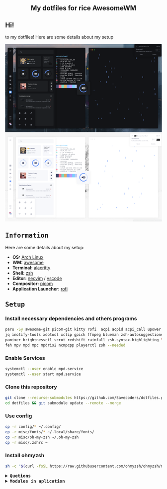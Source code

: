 
<h2 align="center" style="font-weight: bold">My dotfiles for rice AwesomeWM</h2>

## __Hi!__


to my dotfiles!
Here are some details about my setup

<!-- Dark theme -->
<div align="center">
   <a href="#--------">
      <img src="assets/rice_dark.png" alt="Rice dark theme Preview">
   </a>
</div>

<!-- light theme -->
<div align="center">
   <a href="#--------">
      <img src="assets/rice_light.png" alt="Rice dark theme Preview">
   </a>
</div>

<!-- INFORMATION -->


## <samp>Information</samp>

Here are some details about my setup:

- **OS:** [Arch Linux](https://archlinux.org)
- **WM:** [awesome](https://github.com/awesomeWM/awesome)
- **Terminal:** [alacritty](https://github.com/alacritty/alacritty)
- **Shell:** [zsh](https://www.zsh.org/)
- **Editor:** [neovim](https://github.com/neovim/neovim) / [vscode](https://github.com/microsoft/vscode)
- **Compositor:** [picom](https://github.com/yshui/picom)
- **Application Launcher:** [rofi](https://github.com/davatorium/rofi)


<!-- Install dependencies-->

## <samp>Setup</samp>

<h3>Install necessary dependencies and others programs</h3>

   ```sh
   paru -Sy awesome-git picom-git kitty rofi  acpi acpid acpi_call upower \
   jq inotify-tools xdotool xclip gpick ffmpeg blueman zsh-autosuggestions \
   pamixer brightnessctl scrot redshift rainfall zsh-syntax-highlighting \
   feh mpv mpd mpc mpdris2 ncmpcpp playerctl zsh --needed 
   ```

<h3>Enable Services</h3>

   ```sh
   systemctl --user enable mpd.service
   systemctl --user start mpd.service
   ```

<h3>Clone this repository</h3>

   ```sh
   git clone --recurse-submodules https://github.com/Savecoders/dotfiles.git
   cd dotfiles && git submodule update --remote --merge
   ```

<h3> Use config</h3>

   ```sh
   cp -r config/* ~/.config/
   cp -r misc/fonts/* ~/.local/share/fonts/
   cp -r misc/oh-my-zsh ~/.oh-my-zsh
   cp -r misc/.zshrc ~
   ```

<h3> Install ohmyzsh</h3>

   ```sh
   sh -c "$(curl -fsSL https://raw.githubusercontent.com/ohmyzsh/ohmyzsh/master/tools/install.sh)"
   ```  
   

<!-- information about -->
<details close>
    <summary>
        <samp><b>Quetions</b></samp>
    </summary>

<br>

* **Fonts and icons**
    * as for fonts, the setup uses 4 fonts in total
        - *[SF Pro Display](https://github.com/sahibjotsagguSan-Francisco-Pro-Fonts)* - my main ui font
        - *[Font Awesome 6 Free](https://fontawesome.com/download)* - for icons the weather
        - *[JetBrainsMono NF](https://www.jetbrains.com/es-es/lp/mono/)* - icons of signals
        - *[Cascadia Code](https://github.com/microsoft/cascadia-code)* - Editor/terminal
    * in the tag config, using images for icons, the images They're in `awesome/icons/tag/`


<br>

* **custom theme?**
    * for dark, edit `theme/dark/dark.lua`
    * for light, edit `theme/light/light.lua`
    * agg display theme selection `theme/selection_theme.lua`

<br>

* **wallpapers and profile**
    * by default wallpapers are found by theme
        - example: `theme.wallpaper = gfs.get_configuration_dir() .. "wallpapers/hands.jpg"`
        - in wallpapers folder add new wallpapers  `awesome/wallpapers`
        - replace existing wallpapers with new ones in: `"wallpapers/new_walpapers.jpg"`
<br>

</details>

<details close>
    <summary>
        <samp><b>Modules in aplication</b></samp>
    </summary>

<br>
    
* **[Bling](https://blingcorp.github.io/bling/)**

    * use in Playerctl widget, layout
* **[Rubato](https://github.com/andOrlando/rubato)**

    * Create animation for aweosmeWM


* **[Better resize](https://github.com/JavaCafe01/dotfiles/blob/master/config/awesome/module/better-resize.lua)**

    * An improved method of resizing clients in the tiled layout, and maded by [javacafe01](https://github.com/JavaCafe01)


</details>